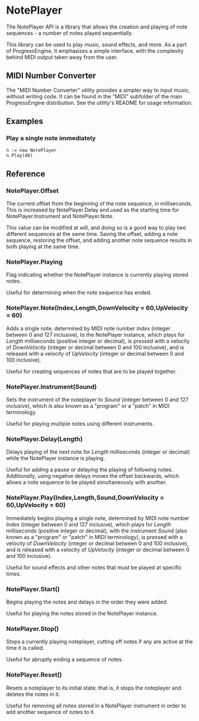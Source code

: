 NotePlayer
==========
The NotePlayer API is a library that allows the creation and playing of note sequences - a number of notes played sequentially.

This library can be used to play music, sound effects, and more. As a part of ProgressEngine, it emphasizes a simple interface, with the complexity behind MIDI output taken away from the user.

MIDI Number Converter
---------------------
The "MIDI Number Converter" utility provides a simpler way to input music, without writing code. It can be found in the "MIDI" subfolder of the main ProgressEngine distribution. See the utility's README for usage information.

Examples
--------

### Play a single note immediately

    n := new NotePlayer
    n.Play(48)

Reference
---------

### NotePlayer.Offset

The current offset from the beginning of the note sequence, in milliseconds. This is increased by NotePlayer.Delay and used as the starting time for NotePlayer.Instrument and NotePlayer.Note.

This value can be modified at will, and doing so is a good way to play two different sequences at the same time. Saving the offset, adding a note sequence, restoring the offset, and adding another note sequence results in both playing at the same time.

### NotePlayer.Playing

Flag indicating whether the NotePlayer instance is currently playing stored notes.

Useful for determining when the note sequence has ended.

### NotePlayer.Note(Index,Length,DownVelocity = 60,UpVelocity = 60)

Adds a single note, determined by MIDI note number _Index_ (integer between 0 and 127 inclusive), to the NotePlayer instance, which plays for _Length_ milliseconds (positive integer or decimal), is pressed with a velocity of _DownVelocity_ (integer or decimal between 0 and 100 inclusive), and is released with a velocity of _UpVelocity_ (integer or decimal between 0 and 100 inclusive).

Useful for creating sequences of notes that are to be played together.

### NotePlayer.Instrument(Sound)

Sets the instrument of the noteplayer to _Sound_ (integer between 0 and 127 inclusive), which is also known as a "program" or a "patch" in MIDI terminology.

Useful for playing multiple notes using different instruments.

### NotePlayer.Delay(Length)

Delays playing of the next note for _Length_ milliseconds (integer or decimal) while the NotePlayer instance is playing.

Useful for adding a pause or delaying the playing of following notes. Additionally, using negative delays moves the offset backwards, which allows a note sequence to be played simultaneously with another.

### NotePlayer.Play(Index,Length,Sound,DownVelocity = 60,UpVelocity = 60)

Immediately begins playing a single note, determined by MIDI note number _Index_ (integer between 0 and 127 inclusive), which plays for _Length_ milliseconds (positive integer or decimal), with the instrument _Sound_ (also known as a "program" or "patch" in MIDI terminology), is pressed with a velocity of _DownVelocity_ (integer or decimal between 0 and 100 inclusive), and is released with a velocity of _UpVelocity_ (integer or decimal between 0 and 100 inclusive).

Useful for sound effects and other notes that must be played at specific times.

### NotePlayer.Start()

Begins playing the notes and delays in the order they were added.

Useful for playing the notes stored in the NotePlayer instance.

### NotePlayer.Stop()

Stops a currently playing noteplayer, cutting off notes if any are active at the time it is called.

Useful for abruptly ending a sequence of notes.

### NotePlayer.Reset()

Resets a noteplayer to its initial state; that is, it stops the noteplayer and deletes the notes in it.

Useful for removing all notes stored in a NotePlayer instrument in order to add another sequence of notes to it.